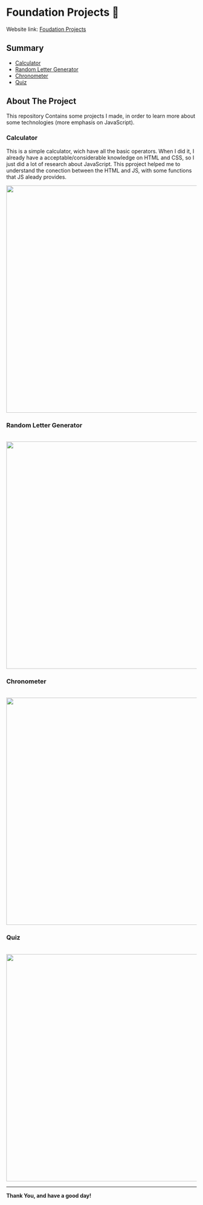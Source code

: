 # Foundation Projects 📝

Website link: <a href='[foundation-projects-gra.vercel.app](https://foundation-projects-gra.vercel.app)' target='_blank'>Foudation Projects</a>

## Summary 
  - [Calculator](#calculator)
  - [Random Letter Generator](#random-letter-generator)
  - [Chronometer](#chronometer)
  - [Quiz](#quiz)
    <br>

## About The Project

  This repository Contains some projects I made, in order to learn more about some technologies (more emphasis on JavaScript).

### Calculator
  This is a simple calculator, wich have all the basic operators. When I did it, I already have a acceptable/considerable knowledge on HTML and CSS, so I just did a lot of research about JavaScript. This pproject helped me to understand the conection between the HTML and JS, with some functions that JS aleady provides.
&nbsp;

<img src='https://github.com/user-attachments/assets/94cce515-5dfb-4fe5-81d3-b7dd03e065d9' width='600'/>

### Random Letter Generator

&nbsp;
<img src='https://github.com/user-attachments/assets/33bbea31-929d-4ec6-a08f-91ac29873750' width='600'/>

### Chronometer

&nbsp;
<img src='https://github.com/user-attachments/assets/d6dfdc80-599e-486c-a88c-0202514afa4f' width='600'/>

### Quiz

&nbsp;
<img src='https://github.com/user-attachments/assets/5a7d8cc3-2234-44bd-bd4d-0f8ca9537853' width='600'/>

---

**Thank You, and have a good day!**
